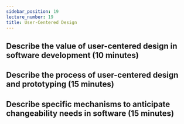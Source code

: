 ```yaml
---
sidebar_position: 19
lecture_number: 19
title: User-Centered Design
---
```


## Describe the value of user-centered design in software development (10 minutes)

## Describe the process of user-centered design and prototyping (15 minutes)

## Describe specific mechanisms to anticipate changeability needs in software (15 minutes)